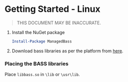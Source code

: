 # Getting Started - Linux

> THIS DOCUMENT MAY BE INACCURATE.

1. Install the NuGet package
   ```powershell
   Install-Package ManagedBass
   ```

2. Download bass libraries as per the platform from [here](http://www.un4seen.com/bass.html).


### Placing the BASS libraries
Place `libbass.so` in `\lib` or `\usr\lib`.
